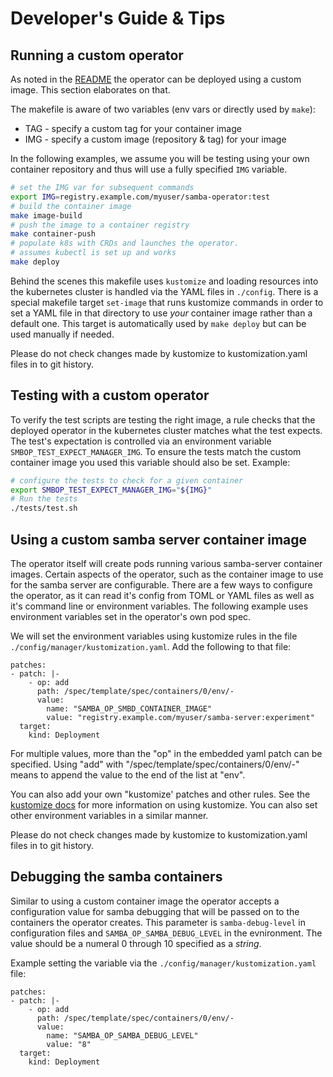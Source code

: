 
# Developer's Guide & Tips

## Running a custom operator

As noted in the [README](../README.md) the operator can be deployed using a custom image. This section elaborates on that.

The makefile is aware of two variables (env vars or directly used by `make`):
* TAG - specify a custom tag for your container image
* IMG - specify a custom image (repository & tag) for your image

In the following examples, we assume you will be testing using your own
container repository and thus will use a fully specified `IMG` variable.

```bash
# set the IMG var for subsequent commands
export IMG=registry.example.com/myuser/samba-operator:test
# build the container image
make image-build
# push the image to a container registry
make container-push
# populate k8s with CRDs and launches the operator.
# assumes kubectl is set up and works
make deploy
```

Behind the scenes this makefile uses `kustomize` and loading resources into
the kubernetes cluster is handled via the YAML files in `./config`.
There is a special makefile target `set-image` that runs kustomize commands
in order to set a YAML file in that directory to use *your* container image
rather than a default one. This target is automatically used by `make deploy`
but can be used manually if needed.

Please do not check changes made by kustomize to kustomization.yaml files
in to git history.

## Testing with a custom operator

To verify the test scripts are testing the right image, a rule checks that
the deployed operator in the kubernetes cluster matches what the test
expects. The test's expectation is controlled via an environment variable
`SMBOP_TEST_EXPECT_MANAGER_IMG`. To ensure the tests match the custom
container image you used this variable should also be set. Example:

```bash
# configure the tests to check for a given container
export SMBOP_TEST_EXPECT_MANAGER_IMG="${IMG}"
# Run the tests
./tests/test.sh
```

## Using a custom samba server container image

The operator itself will create pods running various samba-server container
images. Certain aspects of the operator, such as the container image to use
for the samba server are configurable. There are a few ways to configure the
operator, as it can read it's config from TOML or YAML files as well as
it's command line or environment variables. The following example uses
environment variables set in the operator's own pod spec.

We will set the environment variables using kustomize rules in the file
`./config/manager/kustomization.yaml`. Add the following to that file:

```
patches:
- patch: |-
    - op: add
      path: /spec/template/spec/containers/0/env/-
      value:
        name: "SAMBA_OP_SMBD_CONTAINER_IMAGE"
        value: "registry.example.com/myuser/samba-server:experiment"
  target:
    kind: Deployment
```

For multiple values, more than the "op" in the embedded yaml patch can be
specified. Using "add" with "/spec/template/spec/containers/0/env/-" means to
append the value to the end of the list at "env".

You can also add your own "kustomize' patches and other rules.  See the
[kustomize docs](https://kubectl.docs.kubernetes.io/references/kustomize/) for
more information on using kustomize. You can also set other environment
variables in a similar manner.


Please do not check changes made by kustomize to kustomization.yaml files
in to git history.


## Debugging the samba containers

Similar to using a custom container image the operator accepts a configuration
value for samba debugging that will be passed on to the containers the
operator creates. This parameter is `samba-debug-level` in configuration
files and `SAMBA_OP_SAMBA_DEBUG_LEVEL` in the evnironment. The value should
be a numeral 0 through 10 specified as a *string*.

Example setting the variable via the `./config/manager/kustomization.yaml` file:

```
patches:
- patch: |-
    - op: add
      path: /spec/template/spec/containers/0/env/-
      value:
        name: "SAMBA_OP_SAMBA_DEBUG_LEVEL"
        value: "8"
  target:
    kind: Deployment
```
